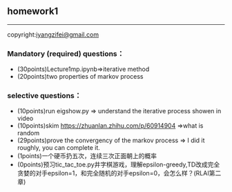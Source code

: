 ## homework1
-----
copyright:iyangzifei@gmail.com

###  Mandatory (required) questions：

- (30points)Lecture1mp.ipynb=>iterative method 
- (20points)two properties of markov process
### selective questions：

- (10points)run eigshow.py => understand the iterative process showen in video
- (10points)skim  https://zhuanlan.zhihu.com/p/60914904  =>what is random
- (29points)prove the convergency of the markov process => I did it roughly, you can complete it.
- (1points)一个硬币扔五次，连续三次正面朝上的概率
- (0points)预习tic_tac_toe.py井字棋游戏，理解epsilon-greedy,TD改成完全贪婪的对手epsilon=1，和完全随机的对手epsilon=0，会怎么样？(RLAI第二章)